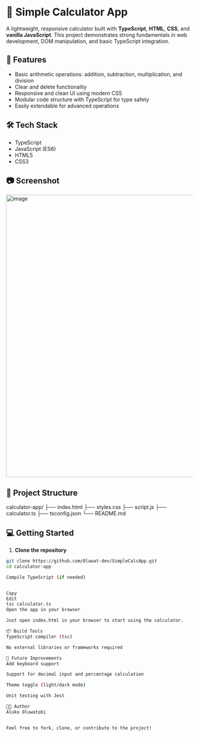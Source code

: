 # 🔢 Simple Calculator App

A lightweight, responsive calculator built with **TypeScript**, **HTML**, **CSS**, and **vanilla JavaScript**. This project demonstrates strong fundamentals in web development, DOM manipulation, and basic TypeScript integration.

## 🚀 Features

- Basic arithmetic operations: addition, subtraction, multiplication, and division  
- Clear and delete functionality  
- Responsive and clean UI using modern CSS  
- Modular code structure with TypeScript for type safety  
- Easily extendable for advanced operations

## 🛠️ Tech Stack

- TypeScript  
- JavaScript (ES6)  
- HTML5  
- CSS3

## 📷 Screenshot

<img width="761" alt="image" src="https://github.com/user-attachments/assets/6cacdd21-5851-4d10-b09f-d338d1ab5fcf" />


## 📁 Project Structure
calculator-app/
├── index.html
├── styles.css
├── script.js
├── calculator.ts
├── tsconfig.json
└── README.md


## 💻 Getting Started

1. **Clone the repository**

```bash
git clone https://github.com/Oluwat-dev/SimpleCalcApp.git
cd calculator-app

Compile TypeScript (if needed)


Copy
Edit
tsc calculator.ts
Open the app in your browser

Just open index.html in your browser to start using the calculator.

📦 Build Tools
TypeScript compiler (tsc)

No external libraries or frameworks required

📌 Future Improvements
Add keyboard support

Support for decimal input and percentage calculation

Theme toggle (light/dark mode)

Unit testing with Jest

🧑‍💻 Author
Aluko Oluwatobi


Feel free to fork, clone, or contribute to the project!

